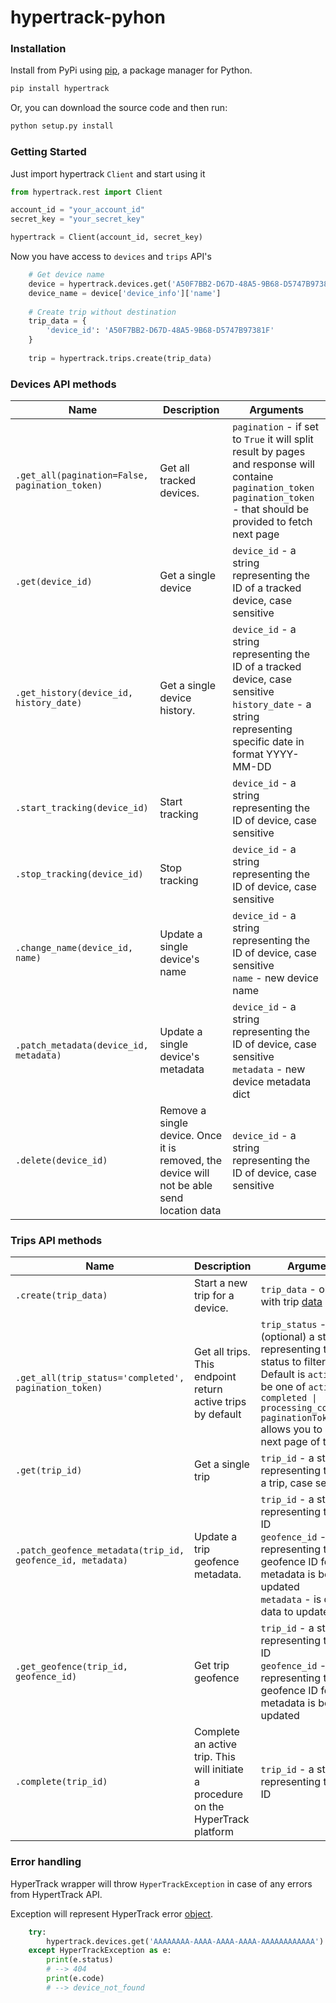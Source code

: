 # hypertrack-pyhon

### Installation

Install from PyPi using [pip](https://pip.pypa.io/en/latest/), a package manager for Python.

```bash
pip install hypertrack
```

Or, you can download the source code and then run:
```bash
python setup.py install
```


### Getting Started
Just import hypertrack `Client` and start using it
```python
from hypertrack.rest import Client

account_id = "your_account_id"
secret_key = "your_secret_key"

hypertrack = Client(account_id, secret_key)
```
Now you have access to `devices` and `trips` API's
```python
    # Get device name
    device = hypertrack.devices.get('A50F7BB2-D67D-48A5-9B68-D5747B97381F')
    device_name = device['device_info']['name']
    
    # Create trip without destination
    trip_data = {
        'device_id': 'A50F7BB2-D67D-48A5-9B68-D5747B97381F'
    }
    
    trip = hypertrack.trips.create(trip_data)
```


### Devices API methods
| Name  | Description | Arguments | 
| ------------- | ------------- | ------------- |
| `.get_all(pagination=False, pagination_token)`  | Get all tracked devices. | `pagination` - if set to `True` it will split result by pages and response will containe `pagination_token` <br/> `pagination_token` - that should be provided to fetch next page |
| `.get(device_id)`  | Get a single device | `device_id` - a string representing the ID of a tracked device, case sensitive|
| `.get_history(device_id, history_date)`  | Get a single device history. | `device_id` - a string representing the ID of a tracked device, case sensitive<br/>`history_date` - a string representing specific date in format YYYY-MM-DD |
| `.start_tracking(device_id)`  | Start tracking | `device_id` - a string representing the ID of device, case sensitive |
| `.stop_tracking(device_id)`  | Stop tracking  | `device_id` - a string representing the ID of device, case sensitive |
| `.change_name(device_id, name)`  | Update a single device's name | `device_id` - a string representing the ID of device, case sensitive<br/> `name` - new device name |
| `.patch_metadata(device_id, metadata)`  | Update a single device's metadata  | `device_id` - a string representing the ID of device, case sensitive<br/> `metadata` - new device metadata dict |
| `.delete(device_id)`  | Remove a single device. Once it is removed, the device will not be able send location data| `device_id` - a string representing the ID of device, case sensitive |

### Trips API methods
| Name  | Description | Arguments |
| ------------- | ------------- | ------------- |
| `.create(trip_data)`  | Start a new trip for a device. | `trip_data` - object with trip [data](https://docs.hypertrack.com/#references-apis-trips-post-trips) |
| `.get_all(trip_status='completed', pagination_token)`  | Get all trips. This endpoint return active trips by default | `trip_status` - (optional) a string representing the trip status to filter by. Default is `active` . Can be one of `active \| completed \| processing_completion`<br/>`paginationToken` allows you to request next page of trips list |
| `.get(trip_id)`  | Get a single trip | `trip_id` - a string representing the ID of a trip, case sensitive |
| `.patch_geofence_metadata(trip_id, geofence_id, metadata)`  | Update a trip geofence metadata. | `trip_id` - a string representing the trip ID<br/>`geofence_id` - a string representing the geofence ID for which metadata is being updated<br/>`metadata` - is dict with data to update |
| `.get_geofence(trip_id, geofence_id)`  | Get trip geofence | `trip_id` - a string representing the trip ID<br/>`geofence_id` - a string representing the geofence ID for which metadata is being updated |
| `.complete(trip_id)`  | Complete an active trip. This will initiate a procedure on the HyperTrack platform | `trip_id` - a string representing the trip ID |


### Error handling
HyperTrack wrapper will throw `HyperTrackException` in case of any errors from HypertTrack API.

Exception will represent HyperTrack error [object](https://docs.hypertrack.com/#references-http-errors).

```python
    try:
        hypertrack.devices.get('AAAAAAAA-AAAA-AAAA-AAAA-AAAAAAAAAAAA')
    except HyperTrackException as e:
        print(e.status)
        # --> 404
        print(e.code)
        # --> device_not_found
```
